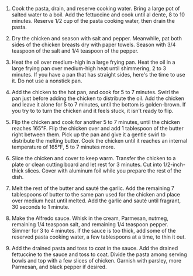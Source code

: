 1. Cook the pasta, drain, and reserve cooking water. Bring a large pot of salted water to a boil. Add the fettuccine and cook until al dente, 8 to 10 minutes. Reserve 1/2 cup of the pasta cooking water, then drain the pasta.

2. Dry the chicken and season with salt and pepper. Meanwhile, pat both sides of the chicken breasts dry with paper towels. Season with 3/4 teaspoon of the salt and 1/4 teaspoon of the pepper.

3. Heat the oil over medium-high in a large frying pan. Heat the oil in a large frying pan over medium-high heat until shimmering, 2 to 3 minutes. If you have a pan that has straight sides, here's the time to use it. Do not use a nonstick pan.

4. Add the chicken to the hot pan, and cook for 5 to 7 minutes. Swirl the pan just before adding the chicken to distribute the oil. Add the chicken and leave it alone for 5 to 7 minutes, until the bottom is golden-brown. If you try to to turn the chicken and it feels stuck, it isn't ready to flip.

5. Flip the chicken and cook for another 5 to 7 minutes, until the chicken reaches 165°F. Flip the chicken over and add 1 tablespoon of the butter right between them. Pick up the pan and give it a gentle swirl to distribute the melting butter. Cook the chicken until it reaches an internal temperature of 165°F, 5 to 7 minutes more.

6. Slice the chicken and cover to keep warm. Transfer the chicken to a plate or clean cutting board and let rest for 3 minutes. Cut into 1/2-inch-thick slices. Cover with aluminum foil while you prepare the rest of the dish.

7. Melt the rest of the butter and sauté the garlic. Add the remaining 7 tablespoons of butter to the same pan used for the chicken and place over medium heat until melted. Add the garlic and sauté until fragrant, 30 seconds to 1 minute.

8. Make the Alfredo sauce. Whisk in the cream, Parmesan, nutmeg, remaining 1/4 teaspoon salt, and remaining 1/4 teaspoon pepper. Simmer for 3 to 4 minutes. If the sauce is too thick, add some of the reserved pasta cooking water, a few tablespoons at a time, to thin it out.

9. Add the drained pasta and toss to coat in the sauce. Add the drained fettuccine to the sauce and toss to coat. Divide the pasta among serving bowls and top with a few slices of chicken. Garnish with parsley, more Parmesan, and black pepper if desired.
